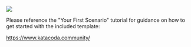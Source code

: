 [![](http://shields.katacoda.com/katacoda/devopslab/count.svg)](https://www.katacoda.com/devopslab "Get your profile on Katacoda.com")

Please reference the "Your First Scenario" tutorial for guidance on how to get started with the included template:

https://www.katacoda.community/